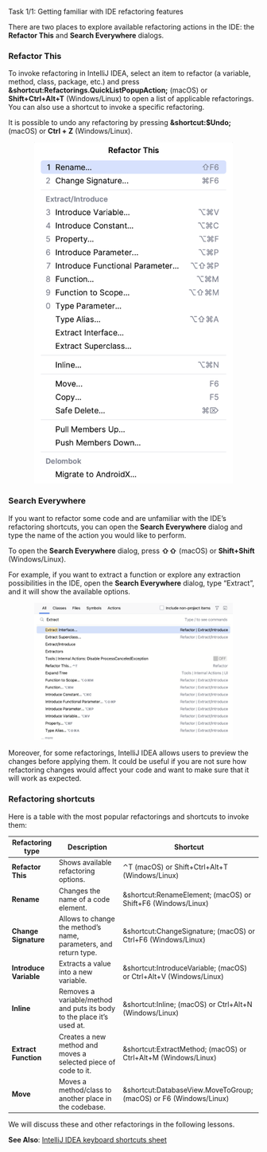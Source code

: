 Task 1/1: Getting familiar with IDE refactoring features

There are two places to explore available refactoring actions in the IDE: the **Refactor This** and **Search Everywhere**
dialogs.

### Refactor This
To invoke refactoring in IntelliJ IDEA, select an item to refactor (a variable, method, class, package, etc.)
and press **&shortcut:Refactorings.QuickListPopupAction;** (macOS) or **Shift+Ctrl+Alt+T** (Windows/Linux) to open a
list of
applicable refactorings.
You can also use a shortcut to invoke a specific refactoring.

It is possible to undo any refactoring by pressing **&shortcut:$Undo;** (macOS) or **Ctrl + Z** (Windows/Linux).

<p align="center">
    <img src="../../../common/src/main/resources/images/RefactoringAndItsPurpose/GettingFamiliarWithIDERefactoringFeatures/refactor_this.png" alt="Refactor This" width="400"/>
</p>

### Search Everywhere
If you want to refactor some code and are unfamiliar with the IDE’s refactoring shortcuts, you can open the **Search
Everywhere** dialog and type the name of the action you would like to perform.

To open the **Search Everywhere** dialog, press **⇧⇧** (macOS) or **Shift+Shift** (Windows/Linux).

For example, if you want to extract a function or explore any extraction possibilities in the IDE,
open the **Search Everywhere** dialog, type “Extract”, and it will show the available options.
<p align="center">
    <img src="../../../common/src/main/resources/images/RefactoringAndItsPurpose/GettingFamiliarWithIDERefactoringFeatures/search_everywhere.png" alt="Search Everywhere" width="400"/>
</p>

Moreover, for some refactorings, IntelliJ IDEA allows users to preview the changes before applying them.
It could be useful if you are not sure how refactoring changes would affect your code and want to make sure that it
will work as expected.

### Refactoring shortcuts
Here is a table with the most popular refactorings and shortcuts to invoke them:

| Refactoring type       | Description                                                            | Shortcut                                                            |
|------------------------|------------------------------------------------------------------------|---------------------------------------------------------------------|
| **Refactor This**      | Shows available refactoring options.                                   | ⌃T (macOS) or Shift+Ctrl+Alt+T (Windows/Linux)                      |
| **Rename**             | Changes the name of a code element.                                    | &shortcut:RenameElement; (macOS) or Shift+F6 (Windows/Linux)        |
| **Change Signature**   | Allows to change the method’s name, parameters, and return type.       | &shortcut:ChangeSignature; (macOS) or Ctrl+F6 (Windows/Linux)       |
| **Introduce Variable** | Extracts a value into a new variable.                                  | &shortcut:IntroduceVariable; (macOS) or Ctrl+Alt+V  (Windows/Linux) |
| **Inline**             | Removes a variable/method and puts its body to the place it’s used at. | &shortcut:Inline; (macOS) or Ctrl+Alt+N (Windows/Linux)             |
| **Extract Function**   | Creates a new method and moves a selected piece of code to it.         | &shortcut:ExtractMethod; (macOS) or Ctrl+Alt+M (Windows/Linux)      |
| **Move**               | Moves a method/class to another place in the codebase.                 | &shortcut:DatabaseView.MoveToGroup; (macOS) or F6 (Windows/Linux)   |

We will discuss these and other refactorings in the following lessons.

**See Also**: [IntelliJ IDEA keyboard shortcuts sheet](https://resources.jetbrains.com/storage/products/intellij-idea/docs/IntelliJIDEA_ReferenceCard.pdf)
